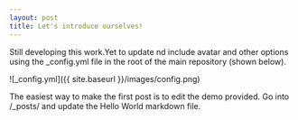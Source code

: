 ```yaml
---
layout: post
title: Let's introduce ourselves!
---
```


Still developing this work.Yet to update nd include avatar and other options using the _config.yml file in the root of the main repository (shown below).

![_config.yml]({{ site.baseurl }}/images/config.png)

The easiest way to make the first post is to edit the demo provided. 
Go into /_posts/ and update the Hello World markdown file. 
